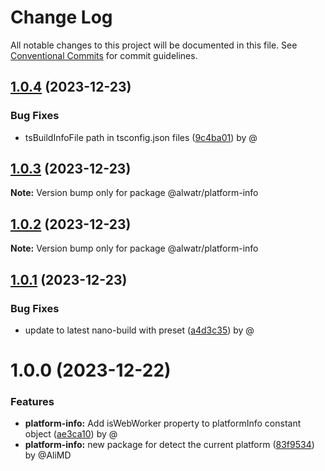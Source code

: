 # Change Log

All notable changes to this project will be documented in this file.
See [Conventional Commits](https://conventionalcommits.org) for commit guidelines.

## [1.0.4](https://github.com/Alwatr/nanolib/compare/@alwatr/platform-info@1.0.3...@alwatr/platform-info@1.0.4) (2023-12-23)

### Bug Fixes

* tsBuildInfoFile path in tsconfig.json files ([9c4ba01](https://github.com/Alwatr/nanolib/commit/9c4ba01afdd6657de4e5feef09bb6ee03d9ce053)) by @

## [1.0.3](https://github.com/Alwatr/nanolib/compare/@alwatr/platform-info@1.0.2...@alwatr/platform-info@1.0.3) (2023-12-23)

**Note:** Version bump only for package @alwatr/platform-info

## [1.0.2](https://github.com/Alwatr/nanolib/compare/@alwatr/platform-info@1.0.1...@alwatr/platform-info@1.0.2) (2023-12-23)

**Note:** Version bump only for package @alwatr/platform-info

## [1.0.1](https://github.com/Alwatr/nanolib/compare/@alwatr/platform-info@1.0.0...@alwatr/platform-info@1.0.1) (2023-12-23)

### Bug Fixes

* update to latest nano-build with preset ([a4d3c35](https://github.com/Alwatr/nanolib/commit/a4d3c35f9d86521312bd16dd9853519f4ed2e0b4)) by @

# 1.0.0 (2023-12-22)

### Features

* **platform-info:** Add isWebWorker property to platformInfo constant object ([ae3ca10](https://github.com/Alwatr/nanolib/commit/ae3ca1097eb9075eb4d730891e8d92768948f43d)) by @
* **platform-info:** new package for detect the current platform ([83f9534](https://github.com/Alwatr/nanolib/commit/83f95346bf0cf00402c6121bcbe4d231ff1739f1)) by @AliMD
